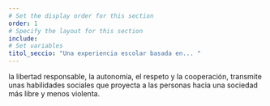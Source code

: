 ```yaml
---
# Set the display order for this section
order: 1
# Specify the layout for this section
include:
# Set variables
titol_seccio: "Una experiencia escolar basada en... "
---
```

la libertad responsable, la autonomía, el respeto
y la cooperación, transmite unas habilidades sociales que proyecta a las personas
hacia una sociedad más libre y menos violenta.
